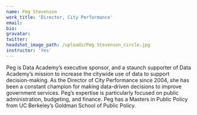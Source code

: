 ```yaml
---
name: Peg Stevenson
work_title: 'Director, City Performance'
email:
bio:
gravatar:
twitter:
headshot_image_path: /uploads/Peg Stevenson_circle.jpg
instructor: 'Yes'
---
```


Peg is Data Academy’s executive sponsor, and a staunch supporter of Data Academy’s mission to increase the citywide use of data to support decision-making. As the Director of City Performance since 2004, she has been a constant champion for making data-driven decisions to improve government services. Peg’s expertise is particularly focused on public administration, budgeting, and finance. Peg has a Masters in Public Policy from UC Berkeley’s Goldman School of Public Policy.